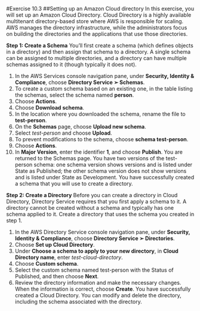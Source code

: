 #Exercise 10.3
##Setting up an Amazon Cloud directory
In this exercise, you will set up an Amazon Cloud Directory. Cloud Directory is a highly available multitenant directory-based store where AWS is responsible for scaling. AWS manages the directory infrastructure, while the administrators focus on building the directories and the applications that use those directories.

**Step 1: Create a Schema**
You’ll first create a schema (which defines objects in a directory) and then assign that schema to a directory. A single schema can be assigned to multiple directories, and a directory can have multiple schemas assigned to it (though typically it does not).
1.	In the AWS Services console navigation pane, under **Security, Identity & Compliance**, choose **Directory Service ➢ Schemas**.
2.	To create a custom schema based on an existing one, in the table listing the schemas, select the schema named **person**.
3.	Choose **Actions**.
4.	Choose **Download schema**.
5.	In the location where you downloaded the schema, rename the file to **test-person**.
6.	On the **Schemas** page, choose **Upload new schema**.
7.	Select *test-person* and choose **Upload**.
8.	To prevent modifications to the schema, choose **schema test-person**.
9.	Choose **Actions**.
10.	In **Major Version**, enter the identifier **1**, and choose **Publish**.
You are returned to the Schemas page. You have two versions of the test-person schema: one schema version shows versions and is listed under State as Published; the other schema version does not show versions and is listed under State as Development.
You have successfully created a schema that you will use to create a directory.

**Step 2: Create a Directory**
Before you can create a directory in Cloud Directory, Directory Service requires that you first apply a schema to it. A directory cannot be created without a schema and typically has one schema applied to it.
Create a directory that uses the schema you created in step 1.
1.	In the AWS Directory Service console navigation pane, under **Security, Identity & Compliance**, choose **Directory Service ➢ Directories**.
2.	Choose **Set up Cloud Directory**.
3.	Under **Choose a schema to apply to your new directory**, in **Cloud Directory name**, enter *test-cloud-directory*.
4.	Choose **Custom schema**.
5.	Select the custom schema named test-person with the Status of Published, and then choose **Next**.
6.	Review the directory information and make the necessary changes. When the information is correct, choose **Create**.
You have successfully created a Cloud Directory. You can modify and delete the directory, including the schema associated with the directory.
